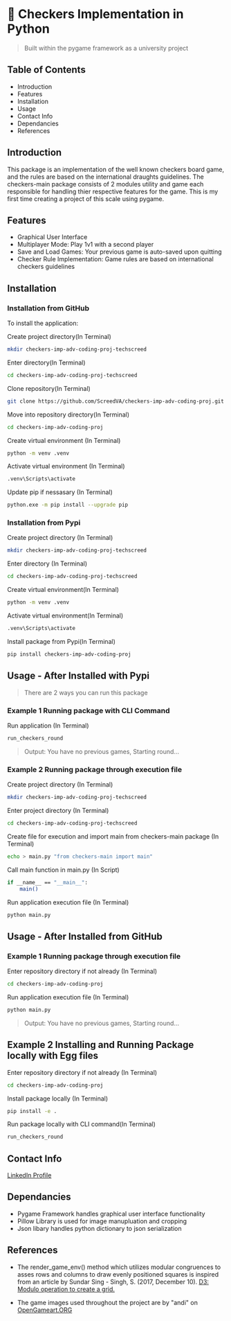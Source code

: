 # 🏁 Checkers Implementation in Python 
> Built within the pygame framework as a university project

## Table of Contents
- Introduction
- Features
- Installation
- Usage
- Contact Info
- Dependancies
- References

## Introduction
This package is an implementation of the well known checkers board game, and the rules are based on the international draughts guidelines. The checkers-main package consists of 2 modules utility and game each responsible for handling thier respective features for the game. This is my first time creating a project of this scale using pygame.

## Features
- Graphical User Interface
- Multiplayer Mode: Play 1v1 with a second player
- Save and Load Games: Your previous game is auto-saved upon quitting 
- Checker Rule Implementation: Game rules are based on international checkers guidelines


## Installation
### Installation from GitHub
To install the application:


Create project directory(In Terminal)
```bash
mkdir checkers-imp-adv-coding-proj-techscreed
```

Enter directory(In Terminal)
```bash
cd checkers-imp-adv-coding-proj-techscreed
```

Clone repository(In Terminal)
```bash
git clone https://github.com/ScreedVA/checkers-imp-adv-coding-proj.git
```

Move into repository directory(In Terminal)
```bash
cd checkers-imp-adv-coding-proj
```

Create virtual environment (In Terminal)
```bash
python -m venv .venv
```

Activate virtual environment (In Terminal)
```bash
.venv\Scripts\activate
```

Update pip if nessasary (In Terminal) 
```bash
python.exe -m pip install --upgrade pip
```

### Installation from Pypi
Create project directory (In Terminal)
```bash
mkdir checkers-imp-adv-coding-proj-techscreed
```

Enter directory (In Terminal)
```bash
cd checkers-imp-adv-coding-proj-techscreed
```

Create virtual environment(In Terminal)
```bash
python -m venv .venv
```

Activate virtual environment(In Terminal)
```bash
.venv\Scripts\activate
```

Install package from Pypi(In Terminal)
```bash
pip install checkers-imp-adv-coding-proj
```

## Usage - After Installed with Pypi
> There are 2 ways you can run this package
### Example 1 Running package with CLI Command
Run application (In Terminal)
```bash
run_checkers_round
```
>  Output:
You have no previous games, Starting round...

### Example 2 Running package through execution file
Create project directory (In Terminal)
```bash
mkdir checkers-imp-adv-coding-proj-techscreed
```

Enter project directory (In Terminal)
```bash
cd checkers-imp-adv-coding-proj-techscreed
```

Create file for execution and import main from checkers-main package (In Terminal)
```bash
echo > main.py "from checkers-main import main"
```

Call main function in main.py (In Script)
```bash
if __name__ == "__main__":
    main()
```

Run application execution file (In Terminal)
```bash
python main.py
```

## Usage - After Installed from GitHub
### Example 1 Running package through execution file
Enter repository directory if not already (In Terminal)
```bash
cd checkers-imp-adv-coding-proj
```

Run application execution file (In Terminal)
```bash
python main.py
```
>  Output:
You have no previous games, Starting round...

## Example 2 Installing and Running Package locally with Egg files
Enter repository directory if not already (In Terminal)
```bash
cd checkers-imp-adv-coding-proj
```
Install package locally (In Terminal)
```bash
pip install -e .
```

Run package locally with CLI command(In Terminal)
```bash
run_checkers_round
```

## Contact Info
[LinkedIn Profile](https://www.linkedin.com/in/christian-damete-yeboa-bb79442a3/)


## Dependancies
- Pygame Framework handles graphical user interface functionality
- Pillow Library is used for image manupluation and cropping
- Json libary handles python dictionary to json serialization


## References
- The render_game_env() method which utilizes modular congruences to asses rows and columns to draw evenly positioned squares is inspired from an article by Sundar Sing - Singh, S. (2017, December 10). [D3: Modulo operation to create a grid.](https://medium.com/@eesur/d3-modulo-operation-to-create-a-grid-f47101831a ) 

- The game images used throughout the project are by "andi" on [OpenGameart.ORG](https://opengameart.org/content/checkers) 



